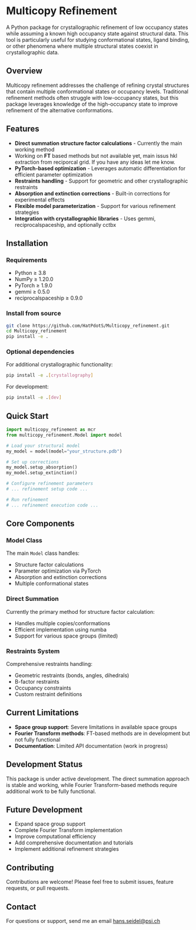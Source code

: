 
# Multicopy Refinement

A Python package for crystallographic refinement of low occupancy states while assuming a known high occupancy state against structural data. This tool is particularly useful for studying conformational states, ligand binding, or other phenomena where multiple structural states coexist in crystallographic data.

## Overview

Multicopy refinement addresses the challenge of refining crystal structures that contain multiple conformational states or occupancy levels. Traditional refinement methods often struggle with low-occupancy states, but this package leverages knowledge of the high-occupancy state to improve refinement of the alternative conformations.

## Features

- **Direct summation structure factor calculations** - Currently the main working method
- Working on **FT** based methods but not available yet, main issus hkl extraction from reciporcal grid. If you have any ideas let me know.
- **PyTorch-based optimization** - Leverages automatic differentiation for efficient parameter optimization
- **Restraints handling** - Support for geometric and other crystallographic restraints
- **Absorption and extinction corrections** - Built-in corrections for experimental effects
- **Flexible model parameterization** - Support for various refinement strategies
- **Integration with crystallographic libraries** - Uses gemmi, reciprocalspaceship, and optionally cctbx

## Installation

### Requirements
- Python ≥ 3.8
- NumPy ≥ 1.20.0
- PyTorch ≥ 1.9.0
- gemmi ≥ 0.5.0
- reciprocalspaceship ≥ 0.9.0

### Install from source
```bash
git clone https://github.com/HatPdotS/Multicopy_refinement.git
cd Multicopy_refinement
pip install -e .
```

### Optional dependencies
For additional crystallographic functionality:
```bash
pip install -e .[crystallography]
```

For development:
```bash
pip install -e .[dev]
```

## Quick Start

```python
import multicopy_refinement as mcr
from multicopy_refinement.Model import model

# Load your structural model
my_model = model(model="your_structure.pdb")

# Set up corrections
my_model.setup_absorption()
my_model.setup_extinction()

# Configure refinement parameters
# ... refinement setup code ...

# Run refinement
# ... refinement execution code ...
```

## Core Components

### Model Class
The main `Model` class handles:
- Structure factor calculations
- Parameter optimization via PyTorch
- Absorption and extinction corrections
- Multiple conformational states

### Direct Summation
Currently the primary method for structure factor calculation:
- Handles multiple copies/conformations
- Efficient implementation using numba
- Support for various space groups (limited)

### Restraints System
Comprehensive restraints handling:
- Geometric restraints (bonds, angles, dihedrals)
- B-factor restraints
- Occupancy constraints
- Custom restraint definitions

## Current Limitations

- **Space group support**: Severe limitations in available space groups
- **Fourier Transform methods**: FT-based methods are in development but not fully functional
- **Documentation**: Limited API documentation (work in progress)

## Development Status

This package is under active development. The direct summation approach is stable and working, while Fourier Transform-based methods require additional work to be fully functional.

## Future Development

- Expand space group support
- Complete Fourier Transform implementation
- Improve computational efficiency
- Add comprehensive documentation and tutorials
- Implement additional refinement strategies

## Contributing

Contributions are welcome! Please feel free to submit issues, feature requests, or pull requests.

## Contact

For questions or support, send me an email hans.seidel@psi.ch
